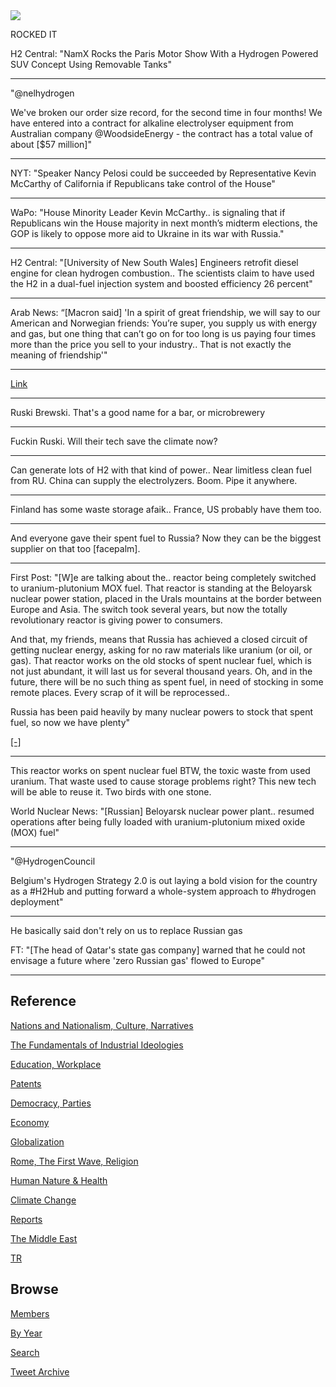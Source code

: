 <img src="https://drive.google.com/uc?export=view&id=1B2wf9R7AMH1d7Vw6e2mucLbIQ5NSjir7"/>

ROCKED IT

H2 Central: "NamX Rocks the Paris Motor Show With a Hydrogen Powered
SUV Concept Using Removable Tanks"

---

"@nelhydrogen

We've broken our order size record, for the second time in four
months! We have entered into a contract for alkaline electrolyser
equipment from Australian company @WoodsideEnergy - the contract has a
total value of about [$57 million]"

---

NYT: "Speaker Nancy Pelosi could be succeeded by Representative Kevin
McCarthy of California if Republicans take control of the House"

---

WaPo: "House Minority Leader Kevin McCarthy.. is signaling that if
Republicans win the House majority in next month’s midterm elections,
the GOP is likely to oppose more aid to Ukraine in its war with
Russia."

---

H2 Central: "[University of New South Wales] Engineers retrofit diesel
engine for clean hydrogen combustion.. The scientists claim to have
used the H2 in a dual-fuel injection system and boosted efficiency 26
percent"

---

Arab News: “[Macron said] 'In a spirit of great friendship, we will
say to our American and Norwegian friends: You’re super, you supply us
with energy and gas, but one thing that can’t go on for too long is us
paying four times more than the price you sell to your industry.. That
is not exactly the meaning of friendship'"

---

[Link](https://pbs.twimg.com/media/FflBvumXgAECu8a?format=jpg&name=small)

---

Ruski Brewski. That's a good name for a bar, or microbrewery

---

Fuckin Ruski. Will their tech save the climate now?

---

Can generate lots of H2 with that kind of power.. Near limitless clean
fuel from RU. China can supply the electrolyzers.  Boom. Pipe it
anywhere.

---

Finland has some waste storage afaik.. France, US probably have them
too. 

---

And everyone gave their spent fuel to Russia? Now they can be the
biggest supplier on that too [facepalm].

---

First Post: "[W]e are talking about the..  reactor being completely
switched to uranium-plutonium MOX fuel. That reactor is standing at
the Beloyarsk nuclear power station, placed in the Urals mountains at
the border between Europe and Asia. The switch took several years, but
now the totally revolutionary reactor is giving power to consumers.

And that, my friends, means that Russia has achieved a closed circuit
of getting nuclear energy, asking for no raw materials like uranium
(or oil, or gas). That reactor works on the old stocks of spent
nuclear fuel, which is not just abundant, it will last us for several
thousand years. Oh, and in the future, there will be no such thing as
spent fuel, in need of stocking in some remote places. Every scrap of
it will be reprocessed..

Russia has been paid heavily by many nuclear powers to stock that
spent fuel, so now we have plenty"

[[-]](https://www.firstpost.com/opinion-news-expert-views-news-analysis-firstpost-viewpoint/goodbye-oil-gas-and-alternative-energy-too-russias-breakthrough-seeks-energy-from-spent-nuclear-fuel-11486371.html)

---

This reactor works on spent nuclear fuel BTW, the toxic waste from
used uranium. That waste used to cause storage problems right? This
new tech will be able to reuse it. Two birds with one stone.

World Nuclear News: "[Russian] Beloyarsk nuclear power plant.. resumed
operations after being fully loaded with uranium-plutonium mixed oxide
(MOX) fuel"

---

"@HydrogenCouncil

Belgium's Hydrogen Strategy 2.0 is out laying a bold vision for the
country as a #H2Hub and putting forward a whole-system approach to
\#hydrogen deployment"

---

He basically said don't rely on us to replace Russian gas

FT: "[The head of Qatar's state gas company] warned that he could not
envisage a future where 'zero Russian gas' flowed to Europe"

---

## Reference

[Nations and Nationalism, Culture, Narratives](2013/02/nations-and-nationalism.html)

[The Fundamentals of Industrial Ideologies](2011/04/fundamentals-of-industrial-ideologies.html)

[Education, Workplace](2017/09/education-workplace.html)

[Patents](2018/09/patents.html)

[Democracy, Parties](2016/11/democracy.html)

[Economy](2018/05/economy.html)

[Globalization](2018/09/globalization.html)

[Rome, The First Wave, Religion](2017/12/rome.html)

[Human Nature & Health](2020/07/human-nature.html)

[Climate Change](2018/12/climate.html)

[Reports](2019/05/reports.html)

[The Middle East](2019/07/middleeast.html)

[TR](../tr)

## Browse

[Members](2022/08/members.html)

[By Year](years.html)

[Search](search.html)

[Tweet Archive](tweets/index.html)


